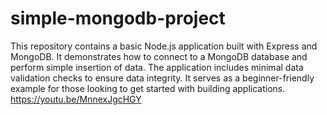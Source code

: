 # simple-mongodb-project
This repository contains a basic Node.js application built with Express and MongoDB. It demonstrates how to connect to a MongoDB database and perform simple insertion of data. The application includes minimal data validation checks to ensure data integrity. It serves as a beginner-friendly example for those looking to get started with building applications.
https://youtu.be/MnnexJgcHGY

